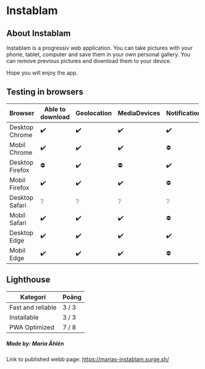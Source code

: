 # Instablam

## About Instablam
Instablam is a progressiv web application.
You can take pictures with your phone, tablet, computer and save them in your own personal gallery. 
You can remove previous pictures and download them to your device. 

Hope you will enjoy the app. 



## Testing in browsers
|Browser      |Able to download |Geolocation |MediaDevices |Notification |Offline |Push |
|----------------|--------|--------|-|-|-|-|
|Desktop Chrome  |✔️|✔️|✔️|✔️|Inte testat|Inte testat|
|Mobil Chrome    |✔️|✔️|✔️|⛔|✔️|Inte testat|
|Desktop Firefox |⛔|✔️|⛔|✔️|Inte testat|Inte testat|
|Mobil   Firefox |✔️|✔️|✔️|⛔|Inte testat|Inte testat|
|Desktop Safari  |❔|❔|❔|❔|❔|❔|❔|
|Mobil   Safari  |✔️|✔️|✔️|⛔|Inte testat|Inte testat|
|Desktop Edge    |✔️|✔️|✔️|✔️|Inte testat|Inte testat|
|Mobil   Edge    |✔️|✔️|✔️|⛔|Inte testat|Inte testat|



## Lighthouse
|Kategori |Poäng |
|-|-|
|Fast and reliable | 3 / 3 |
|Installable | 3 / 3 |
|PWA Optimized | 7 / 8 |



##### Made by: Maria Åhlén
Link to published webb page: https://marias-instablam.surge.sh/
